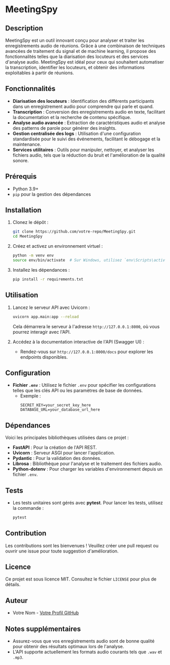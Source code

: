 # MeetingSpy

## Description
MeetingSpy est un outil innovant conçu pour analyser et traiter les enregistrements audio de réunions. Grâce à une combinaison de techniques avancées de traitement du signal et de machine learning, il propose des fonctionnalités telles que la diarisation des locuteurs et des services d'analyse audio. MeetingSpy est idéal pour ceux qui souhaitent automatiser la transcription, identifier les locuteurs, et obtenir des informations exploitables à partir de réunions.

## Fonctionnalités
- **Diarisation des locuteurs** : Identification des différents participants dans un enregistrement audio pour comprendre qui parle et quand.
- **Transcription** : Conversion des enregistrements audio en texte, facilitant la documentation et la recherche de contenu spécifique.
- **Analyse audio avancée** : Extraction de caractéristiques audio et analyse des patterns de parole pour générer des insights.
- **Gestion centralisée des logs** : Utilisation d'une configuration standardisée pour le suivi des événements, facilitant le débogage et la maintenance.
- **Services utilitaires** : Outils pour manipuler, nettoyer, et analyser les fichiers audio, tels que la réduction du bruit et l'amélioration de la qualité sonore.

## Prérequis
- Python 3.9+
- `pip` pour la gestion des dépendances

## Installation
1. Clonez le dépôt :
   ```bash
   git clone https://github.com/votre-repo/MeetingSpy.git
   cd MeetingSpy
   ```

2. Créez et activez un environnement virtuel :
   ```bash
   python -m venv env
   source env/bin/activate  # Sur Windows, utilisez `env\Scripts\activate`
   ```

3. Installez les dépendances :
   ```bash
   pip install -r requirements.txt
   ```

## Utilisation
1. Lancez le serveur API avec Uvicorn :
   ```bash
   uvicorn app.main:app --reload
   ```
   Cela démarrera le serveur à l'adresse `http://127.0.0.1:8000`, où vous pourrez interagir avec l'API.

2. Accédez à la documentation interactive de l'API (Swagger UI) :
   - Rendez-vous sur `http://127.0.0.1:8000/docs` pour explorer les endpoints disponibles.

## Configuration
- **Fichier `.env`** : Utilisez le fichier `.env` pour spécifier les configurations telles que les clés API ou les paramètres de base de données.
  - Exemple :
    ```
    SECRET_KEY=your_secret_key_here
    DATABASE_URL=your_database_url_here
    ```

## Dépendances
Voici les principales bibliothèques utilisées dans ce projet :
- **FastAPI** : Pour la création de l'API REST.
- **Uvicorn** : Serveur ASGI pour lancer l'application.
- **Pydantic** : Pour la validation des données.
- **Librosa** : Bibliothèque pour l'analyse et le traitement des fichiers audio.
- **Python-dotenv** : Pour charger les variables d'environnement depuis un fichier `.env`.

## Tests
- Les tests unitaires sont gérés avec **pytest**. Pour lancer les tests, utilisez la commande :
  ```bash
  pytest
  ```

## Contribution
Les contributions sont les bienvenues ! Veuillez créer une pull request ou ouvrir une issue pour toute suggestion d'amélioration.

## Licence
Ce projet est sous licence MIT. Consultez le fichier `LICENSE` pour plus de détails.

## Auteur
- Votre Nom - [Votre Profil GitHub](https://github.com/votre-profil)

## Notes supplémentaires
- Assurez-vous que vos enregistrements audio sont de bonne qualité pour obtenir des résultats optimaux lors de l'analyse.
- L'API supporte actuellement les formats audio courants tels que `.wav` et `.mp3`.
